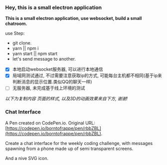 ### Hey, this is a small electron application

**This is a small electron application, use websocket, build a small chatroom.**

use Step:
- git clone.
- yarn || npm i
- yarn start || npm start
- let's send message to another.


- [x] 本地启动websocket服务器, 可以进行本地通信
- [x] 局域网测试通过, 不过需要注意获取ip的方式, 可能每台主机都不相同(基于ip来判断消息的显示位置.类似QQ的聊天一样)
- [ ] 无服务器, 未完成基于线上环境的测试

*以下为复制内容*
*页面的样式, 以及3D的动画效果来自下方, 谢谢!*

### Chat Interface

A Pen created on CodePen.io. Original URL: [https://codepen.io/borntofrappe/pen/rbbZBL](https://codepen.io/borntofrappe/pen/rbbZBL).

Create a chat interface for the weekly coding challenge, with messages spawning from a phone made up of semi transparent screens.

And a nive SVG icon.

